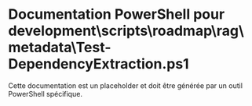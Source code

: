 # Documentation PowerShell pour development\scripts\roadmap\rag\metadata\Test-DependencyExtraction.ps1

Cette documentation est un placeholder et doit être générée par un outil PowerShell spécifique.
